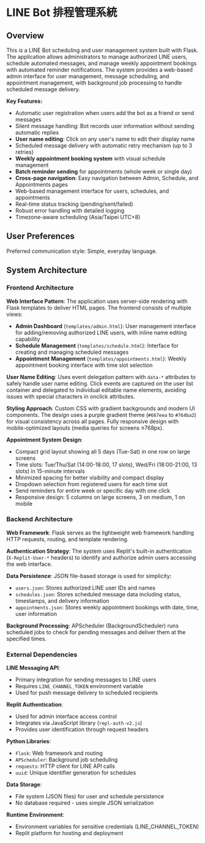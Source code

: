 # LINE Bot 排程管理系統

## Overview

This is a LINE Bot scheduling and user management system built with Flask. The application allows administrators to manage authorized LINE users, schedule automated messages, and manage weekly appointment bookings with automated reminder notifications. The system provides a web-based admin interface for user management, message scheduling, and appointment management, with background job processing to handle scheduled message delivery.

**Key Features:**
- Automatic user registration when users add the bot as a friend or send messages
- Silent message handling: Bot records user information without sending automatic replies
- **User name editing**: Click on any user's name to edit their display name
- Scheduled message delivery with automatic retry mechanism (up to 3 retries)
- **Weekly appointment booking system** with visual schedule management
- **Batch reminder sending** for appointments (whole week or single day)
- **Cross-page navigation**: Easy navigation between Admin, Schedule, and Appointments pages
- Web-based management interface for users, schedules, and appointments
- Real-time status tracking (pending/sent/failed)
- Robust error handling with detailed logging
- Timezone-aware scheduling (Asia/Taipei UTC+8)

## User Preferences

Preferred communication style: Simple, everyday language.

## System Architecture

### Frontend Architecture

**Web Interface Pattern**: The application uses server-side rendering with Flask templates to deliver HTML pages. The frontend consists of multiple views:

- **Admin Dashboard** (`templates/admin.html`): User management interface for adding/removing authorized LINE users, with inline name editing capability
- **Schedule Management** (`templates/schedule.html`): Interface for creating and managing scheduled messages
- **Appointment Management** (`templates/appointments.html`): Weekly appointment booking interface with time slot selection

**User Name Editing**: Uses event delegation pattern with `data-*` attributes to safely handle user name editing. Click events are captured on the user list container and delegated to individual editable name elements, avoiding issues with special characters in onclick attributes.

**Styling Approach**: Custom CSS with gradient backgrounds and modern UI components. The design uses a purple gradient theme (`#667eea` to `#764ba2`) for visual consistency across all pages. Fully responsive design with mobile-optimized layouts (media queries for screens ≤768px).

**Appointment System Design**:
- Compact grid layout showing all 5 days (Tue-Sat) in one row on large screens
- Time slots: Tue/Thu/Sat (14:00-18:00, 17 slots), Wed/Fri (18:00-21:00, 13 slots) in 15-minute intervals
- Minimized spacing for better visibility and compact display
- Dropdown selection from registered users for each time slot
- Send reminders for entire week or specific day with one click
- Responsive design: 5 columns on large screens, 3 on medium, 1 on mobile

### Backend Architecture

**Web Framework**: Flask serves as the lightweight web framework handling HTTP requests, routing, and template rendering.

**Authentication Strategy**: The system uses Replit's built-in authentication (`X-Replit-User-*` headers) to identify and authorize admin users accessing the web interface.

**Data Persistence**: JSON file-based storage is used for simplicity:
- `users.json`: Stores authorized LINE user IDs and names
- `schedules.json`: Stores scheduled message data including status, timestamps, and delivery information
- `appointments.json`: Stores weekly appointment bookings with date, time, user information

**Background Processing**: APScheduler (BackgroundScheduler) runs scheduled jobs to check for pending messages and deliver them at the specified times.

### External Dependencies

**LINE Messaging API**: 
- Primary integration for sending messages to LINE users
- Requires `LINE_CHANNEL_TOKEN` environment variable
- Used for push message delivery to scheduled recipients

**Replit Authentication**:
- Used for admin interface access control
- Integrates via JavaScript library (`repl-auth-v2.js`)
- Provides user identification through request headers

**Python Libraries**:
- `Flask`: Web framework and routing
- `APScheduler`: Background job scheduling
- `requests`: HTTP client for LINE API calls
- `uuid`: Unique identifier generation for schedules

**Data Storage**:
- File system (JSON files) for user and schedule persistence
- No database required - uses simple JSON serialization

**Runtime Environment**:
- Environment variables for sensitive credentials (LINE_CHANNEL_TOKEN)
- Replit platform for hosting and deployment